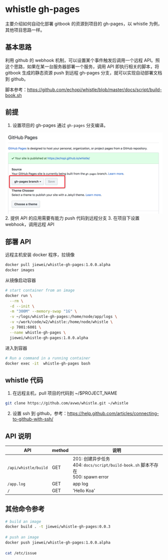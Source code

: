 # whistle gh-pages

主要介绍如何自动化部署 gitbook 的资源到项目的 gh-pages，以 whistle 为例，其他项目思路一样。

## 基本思路

利用 github 的 webhook 机制，可以设置某个事件触发后调用一个远程 API。照这个思路，如果在某一台服务器部署一个服务，调用 API 即执行相关的脚本，将 gitbook 生成的静态资源 push 到远程 gh-pages 分支，就可以实现自动部署文档到 github。

脚本参考：https://github.com/echopi/whistle/blob/master/docs/script/build-book.sh

## 前提

1. 设置项目的 gh-pages 通过 `gh-pages` 分支编译。

  ![gh-pages](./assets/gh-pages-setting.png)
2. 提供 API 的应用需要有能力 push 代码到远程分支
3. 在项目下设置 webhook，调用远程 API

## 部署 API

远程主机安装 docker 程序，拉镜像

```sh
docker pull jiewei/whistle-gh-pages:1.0.0.alpha
docker images
```

从镜像启动容器

```sh
# start container from an image
docker run \
  --rm \
  -d --init \
  -m "300M" --memory-swap "1G" \
  -v ~/logs/whistle-gh-pages:/home/node/app/logs \
  -v ~/work/code/w2/whistle:/home/node/whistle \
  -p 7001:6001 \
  --name whistle-gh-pages \
  jiewei/whistle-gh-pages:1.0.0.alpha
```

进入到容器

```sh
# Run a command in a running container
docker exec -it  whistle-gh-pages bash
```

## whistle 代码

1. 在远程主机，pull 项目的代码到 ~/$PROJECT_NAME

  ```sh
  git clone https://github.com/avwo/whistle.git ~/whistle
  ```
2. 设置 ssh 到 github，参考：https://help.github.com/articles/connecting-to-github-with-ssh/


## API 说明

| API | method | 说明 |
|----------|----------|----------|
| `/api/whistle/build`   |  GET   | 201: 创建异步任务 <br/>404: `docs/script/build-book.sh` 脚本不存在 <br/> 500: spawn error |
| `/app.log`      | GET      |  app log |
| `/`      | GET      |  'Hello Koa' |

## 其他命令参考

```sh
# build an image
docker build . -t jiewei/whistle-gh-pages:0.0.3

# push an image
docker push jiewei/whistle-gh-pages:1.0.0.alpha

cat /etc/issue
```
